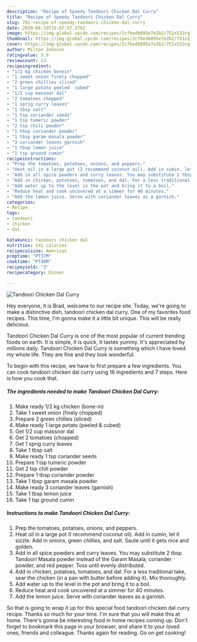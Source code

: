 ```yaml
---
description: "Recipe of Speedy Tandoori Chicken Dal Curry"
title: "Recipe of Speedy Tandoori Chicken Dal Curry"
slug: 781-recipe-of-speedy-tandoori-chicken-dal-curry
date: 2020-06-19T15:07:57.576Z
image: https://img-global.cpcdn.com/recipes/2cfbedb095e7e2b2/751x532cq70/tandoori-chicken-dal-curry-recipe-main-photo.jpg
thumbnail: https://img-global.cpcdn.com/recipes/2cfbedb095e7e2b2/751x532cq70/tandoori-chicken-dal-curry-recipe-main-photo.jpg
cover: https://img-global.cpcdn.com/recipes/2cfbedb095e7e2b2/751x532cq70/tandoori-chicken-dal-curry-recipe-main-photo.jpg
author: Milton Johnson
ratingvalue: 3.9
reviewcount: 13
recipeingredient:
- "1/2 kg chicken bonein"
- "1 sweet onion finely chopped"
- "2 green chillies sliced"
- "1 large potato peeled  cubed"
- "1/2 cup massoor dal"
- "2 tomatoes chopped"
- "1 sprig curry leaves"
- "1 tbsp salt"
- "1 tsp coriander seeds"
- "1 tsp tumeric powder"
- "2 tsp chili powder"
- "1 tbsp coriander powder"
- "1 tbsp garam masala powder"
- "3 coriander leaves garnish"
- "1 tbsp lemon juice"
- "1 tsp ground cumin"
recipeinstructions:
- "Prep the tomatoes, potatoes, onions, and peppers."
- "Heat oil in a large pot (I recommend coconut oil). Add in cumin, let it sizzle. Add in onions, green chillies, and salt. Saute until it gets nice and golden."
- "Add in all spice powders and curry leaves. You may substitute 2 tbsp Tandoori Masala powder instead of the Garam Masala, coriander powder, and red pepper. Toss until evenly distributed."
- "Add in chicken, potatoes, tomatoes, and dal. For a less traditional take, sear the chicken (in a pan with butter before adding it). Mix thoroughly."
- "Add water up to the level in the pot and bring it to a boil."
- "Reduce heat and cook uncovered at a simmer for 40 minutes."
- "Add the lemon juice. Serve with coriander leaves as a garnish."
categories:
- Recipe
tags:
- tandoori
- chicken
- dal

katakunci: tandoori chicken dal 
nutrition: 141 calories
recipecuisine: American
preptime: "PT37M"
cooktime: "PT40M"
recipeyield: "3"
recipecategory: Dinner

---
```



![Tandoori Chicken Dal Curry](https://img-global.cpcdn.com/recipes/2cfbedb095e7e2b2/751x532cq70/tandoori-chicken-dal-curry-recipe-main-photo.jpg)

Hey everyone, it is Brad, welcome to our recipe site. Today, we're going to make a distinctive dish, tandoori chicken dal curry. One of my favorites food recipes. This time, I'm gonna make it a little bit unique. This will be really delicious.



Tandoori Chicken Dal Curry is one of the most popular of current trending foods on earth. It is simple, it is quick, it tastes yummy. It's appreciated by millions daily. Tandoori Chicken Dal Curry is something which I have loved my whole life. They are fine and they look wonderful.


To begin with this recipe, we have to first prepare a few ingredients. You can cook tandoori chicken dal curry using 16 ingredients and 7 steps. Here is how you cook that.

<!--inarticleads1-->

##### The ingredients needed to make Tandoori Chicken Dal Curry:

1. Make ready 1/2 kg chicken (bone-in)
1. Take 1 sweet onion (finely chopped)
1. Prepare 2 green chillies (sliced)
1. Make ready 1 large potato (peeled &amp; cubed)
1. Get 1/2 cup massoor dal
1. Get 2 tomatoes (chopped)
1. Get 1 sprig curry leaves
1. Take 1 tbsp salt
1. Make ready 1 tsp coriander seeds
1. Prepare 1 tsp tumeric powder
1. Get 2 tsp chili powder
1. Prepare 1 tbsp coriander powder
1. Take 1 tbsp garam masala powder
1. Make ready 3 coriander leaves (garnish)
1. Take 1 tbsp lemon juice
1. Take 1 tsp ground cumin




<!--inarticleads2-->

##### Instructions to make Tandoori Chicken Dal Curry:

1. Prep the tomatoes, potatoes, onions, and peppers.
1. Heat oil in a large pot (I recommend coconut oil). Add in cumin, let it sizzle. Add in onions, green chillies, and salt. Saute until it gets nice and golden.
1. Add in all spice powders and curry leaves. You may substitute 2 tbsp Tandoori Masala powder instead of the Garam Masala, coriander powder, and red pepper. Toss until evenly distributed.
1. Add in chicken, potatoes, tomatoes, and dal. For a less traditional take, sear the chicken (in a pan with butter before adding it). Mix thoroughly.
1. Add water up to the level in the pot and bring it to a boil.
1. Reduce heat and cook uncovered at a simmer for 40 minutes.
1. Add the lemon juice. Serve with coriander leaves as a garnish.




So that is going to wrap it up for this special food tandoori chicken dal curry recipe. Thanks so much for your time. I'm sure that you will make this at home. There's gonna be interesting food in home recipes coming up. Don't forget to bookmark this page in your browser, and share it to your loved ones, friends and colleague. Thanks again for reading. Go on get cooking!
